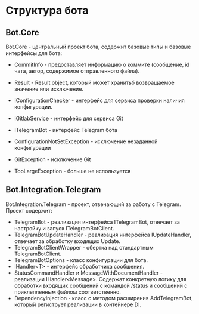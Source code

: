 # Структура бота

## Bot.Core

Bot.Core - центральный проект бота, содержит базовые типы и базовые интерфейсы для бота:
- CommitInfo - предоставляет информацию о коммите (сообщение, id чата, автор, содержимое отправленного файла).
- Result - Result object, который может хранитьб возвращаемое значение или исключение.
  
- IConfigurationChecker - интерфейс для сервиса проверки наличия конфигурации.
- IGitlabService - интерфейс для сервиса Git
- ITelegramBot - интерфейс Telegram бота
  
- ConfigurationNotSetException - исключение незаданной конфигурации
- GitException - исключение Git
- TooLargeException - больше не используется
  
## Bot.Integration.Telegram
  
Bot.Integration.Telegram - проект, отвечающий за работу с Telegram. Проект содержит:
- TelegramBot - реализация интерфейса ITelegramBot, отвечает за настройку и запуск ITelegramBotClient.
- TelegramBotUpdateHandler - реализация интерфейса IUpdateHandler, отвечает за обработку входящих Update.
- TelegramBotClientWrapper - обертка над стандартным TelegramBotClient.
- TelegramBotOptions - класс конфигурации для бота.
- IHandler\<T\> - интерфейс обработчика сообщения.
- StatusCommandHandler и MessageWithDocumentHandler - реализации IHandler\<Message\>. Содержат конкретную логику для обработки входящих сообщений с командой /status
 и сообщений с приклепленным файлом соответственно.
- DependencyInjection - класс с методом расширения AddTelegramBot, который региструет реализации в контейнере DI.
  
